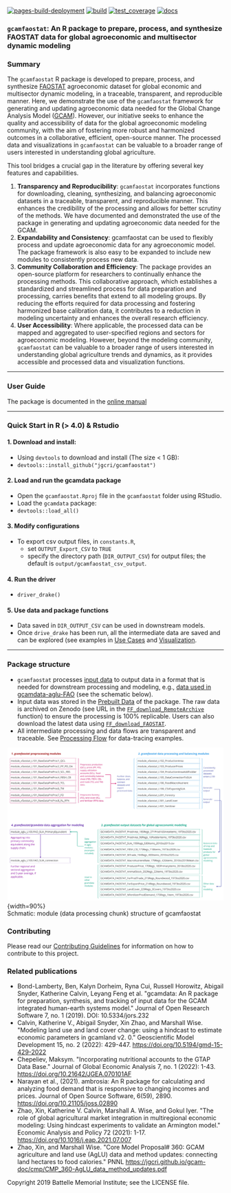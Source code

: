 <!-- badges: start -->
[![pages-build-deployment](https://github.com/JGCRI/gcamfaostat/actions/workflows/pages/pages-build-deployment/badge.svg)](https://github.com/JGCRI/gcamfaostat/actions/workflows/pages/pages-build-deployment)
[![build](https://github.com/JGCRI/gcamfaostat/workflows/build/badge.svg)](https://github.com/JGCRI/gcamfaostat/workflows/build/badge.svg?branch=main)
[![test_coverage](https://github.com/JGCRI/gcamfaostat/actions/workflows/test_coverage.yml/badge.svg?branch=main)](https://github.com/JGCRI/gcamfaostat/actions/workflows/test_coverage.yml)
[![docs](https://github.com/JGCRI/gcamfaostat/actions/workflows/docs.yaml/badge.svg?branch=main)](https://github.com/JGCRI/gcamfaostat/actions/workflows/docs.yaml)
<!-- badges: end -->

### `gcamfaostat`: An R package to prepare, process, and synthesize FAOSTAT data for global agroeconomic and multisector dynamic modeling

### Summary

The `gcamfaostat` R package is developed to prepare, process, and synthesize [FAOSTAT](https://www.fao.org/faostat/en/#data) agroeconomic dataset for global economic and multisector dynamic modeling, in a traceable, transparent, and reproducible manner. Here, we demonstrate the use of the `gcamfaostat` framework for generating and updating agroeconomic data needed for the Global Change Analysis Model ([GCAM](https://jgcri.github.io/gcam-doc/toc.html)). However, our initiative seeks to enhance the quality and accessibility of data for the global agroeconomic modeling community, with the aim of fostering more robust and harmonized outcomes in a collaborative, efficient, open-source manner. The processed data and visualizations in `gcamfaostat` can be valuable to a broader range of users interested in understanding global agriculture.  

This tool bridges a crucial gap in the literature by offering several key features and capabilities.  

1.	**Transparency and Reproducibility**: `gcamfaostat` incorporates functions for downloading, cleaning, synthesizing, and balancing agroeconomic datasets in a traceable, transparent, and reproducible manner. This enhances the credibility of the processing and allows for better scrutiny of the methods. We have documented and demonstrated the use of the package in generating and updating agroeconomic data needed for the GCAM.  
2.	**Expandability and Consistency**: gcamfaostat can be used to flexibly process and update agroeconomic data for any agroeconomic model. The package framework is also easy to be expanded to include new modules to consistently process new data.     
3.	**Community Collaboration and Efficiency**: The package provides an open-source platform for researchers to continually enhance the processing methods. This collaborative approach, which establishes a standardized and streamlined process for data preparation and processing, carries benefits that extend to all modeling groups. By reducing the efforts required for data processing and fostering harmonized base calibration data, it contributes to a reduction in modeling uncertainty and enhances the overall research efficiency.  
4.	**User Accessibility**: Where applicable, the processed data can be mapped and aggregated to user-specified regions and sectors for agroeconomic modeling. However, beyond the modeling community, `gcamfaostat` can be valuable to a broader range of users interested in understanding global agriculture trends and dynamics, as it provides accessible and processed data and visualization functions.

***

### User Guide
The package is documented in the [online manual](https://jgcri.github.io/gcamfaostat/index.html)

***

### Quick Start in R (> 4.0) & Rstudio

#### 1. Download and install:

* Using `devtools` to download and install (The size < 1 GB):
* `devtools::install_github("jgcri/gcamfaostat")`

#### 2. Load and run the gcamdata package

* Open the `gcamfaostat.Rproj` file in the `gcamfaostat` folder using RStudio.
* Load the `gcamdata` package:
* `devtools::load_all()`

#### 3. Modify configurations
* To export csv output files, in `constants.R`, 
  * set `OUTPUT_Export_CSV` to `TRUE`
  * specify the directory path (`DIR_OUTPUT_CSV`) for output files; the default is  `output/gcamfaostat_csv_output`.

#### 4. Run the driver
* `driver_drake()` 

#### 5. Use data and package functions
* Data saved in `DIR_OUTPUT_CSV` can be used in downstream models.
* Once `drive_drake` has been run, all the intermediate data are saved and can be explored (see examples in [Use Cases](https://jgcri.github.io/gcamfaostat/articles/vignette_use_cases.html) and [Visualization](https://jgcri.github.io/gcamfaostat/articles/vignette_visualization.html).

***

### Package structure


* `gcamfaostat` processes [input data](https://jgcri.github.io/gcamfaostat/articles/vignette_preparing_data.html#metadata) to output data in a format that is needed for downstream processing and modeling, e.g., [data used in gcamdata-aglu-FAO](https://github.com/JGCRI/gcam-core/tree/master/input/gcamdata/inst/extdata/aglu/FAO) (see the schematic below).
* Input data was stored in the [Prebuilt Data](https://github.com/JGCRI/gcamfaostat/blob/main/data/PREBUILT_DATA.rda) of the package. The raw data is archived on Zenodo (see URL in the [`FF_download_RemoteArchive`](https://github.com/JGCRI/gcamfaostat/blob/main/R/xfaostat_helper_funcs.R#L144) function) to ensure the processing is 100% replicable. Users can also download the latest data using [`FF_download_FAOSTAT`](https://github.com/JGCRI/gcamfaostat/blob/main/R/xfaostat_helper_funcs.R#90). 
* All intermediate processing and data flows are transparent and traceable. See [Processing Flow](https://jgcri.github.io/gcamfaostat/articles/vignette_processing_flow.html) for data-tracing examples. 

![](man/figures/Fig_data_processing_flow.jpg){width=90%}  
Schmatic: module (data processing chunk) structure of gcamfaostat

    
### Contributing
Please read our [Contributing Guidelines](CONTRIBUTING.md) for information on how to contribute to this project.

### Related publications  
- Bond-Lamberty, Ben, Kalyn Dorheim, Ryna Cui, Russell Horowitz, Abigail Snyder, Katherine Calvin, Leyang Feng et al. "gcamdata: An R package for preparation, synthesis, and tracking of input data for the GCAM integrated human-earth systems model." Journal of Open Research Software 7, no. 1 (2019). DOI: 10.5334/jors.232
- Calvin, Katherine V., Abigail Snyder, Xin Zhao, and Marshall Wise. "Modeling land use and land cover change: using a hindcast to estimate economic parameters in gcamland v2. 0." Geoscientific Model Development 15, no. 2 (2022): 429-447. https://doi.org/10.5194/gmd-15-429-2022
- Chepeliev, Maksym. "Incorporating nutritional accounts to the GTAP Data Base." Journal of Global Economic Analysis 7, no. 1 (2022): 1-43. https://doi.org/10.21642/JGEA.070101AF 
- Narayan et al., (2021). ambrosia: An R package for calculating and analyzing food demand that is responsive to changing incomes and prices. Journal of Open Source Software, 6(59), 2890. https://doi.org/10.21105/joss.02890
- Zhao, Xin, Katherine V. Calvin, Marshall A. Wise, and Gokul Iyer. "The role of global agricultural market integration in multiregional economic modeling: Using hindcast experiments to validate an Armington model." Economic Analysis and Policy 72 (2021): 1-17. https://doi.org/10.1016/j.eap.2021.07.007
- Zhao, Xin, and Marshall Wise. "Core Model Proposal# 360: GCAM agriculture and land use (AgLU) data and method updates: connecting land hectares to food calories." PNNL https://jgcri.github.io/gcam-doc/cmp/CMP_360-AgLU_data_method_updates.pdf 




Copyright 2019 Battelle Memorial Institute; see the LICENSE file.
